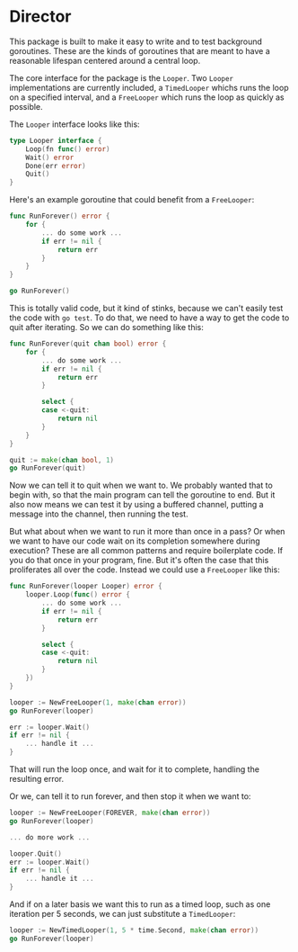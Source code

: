 Director
========

This package is built to make it easy to write and to test background
goroutines. These are the kinds of goroutines that are meant to have a
reasonable lifespan centered around a central loop.

The core interface for the package is the `Looper`. Two `Looper`
implementations are currently included, a `TimedLooper` whichs runs the loop on
a specified interval, and a `FreeLooper` which runs the loop as quickly as
possible.

The `Looper` interface looks like this:

```go
type Looper interface {
	Loop(fn func() error)
	Wait() error
	Done(err error)
	Quit()
}
```

Here's an example goroutine that could benefit from a `FreeLooper`:

```go
func RunForever() error {
	for {
		... do some work ...
		if err != nil {
			return err
		}
	}
}

go RunForever()
```

This is totally valid code, but it kind of stinks, because we can't easily test
the code with `go test`. To do that, we need to have a way to get the code to
quit after iterating. So we can do something like this:

```go
func RunForever(quit chan bool) error {
	for {
		... do some work ...
		if err != nil {
			return err
		}

		select {
		case <-quit:
			return nil
		}
	}
}

quit := make(chan bool, 1)
go RunForever(quit)
```

Now we can tell it to quit when we want to. We probably wanted that to begin
with, so that the main program can tell the goroutine to end. But it also now
means we can test it by using a buffered channel, putting a message into the
channel, then running the test.

But what about when we want to run it more than once in a pass? Or when we want
to have our code wait on its completion somewhere during execution? These are
all common patterns and require boilerplate code.  If you do that once in your
program, fine. But it's often the case that this proliferates all over the
code. Instead we could use a `FreeLooper` like this:

```go
func RunForever(looper Looper) error {
	looper.Loop(func() error {
		... do some work ...
		if err != nil {
			return err
		}

		select {
		case <-quit:
			return nil
		}
	})
}

looper := NewFreeLooper(1, make(chan error))
go RunForever(looper)

err := looper.Wait()
if err != nil {
	... handle it ...
}
```

That will run the loop once, and wait for it to complete, handling the
resulting error.

Or we, can tell it to run forever, and then stop it when we want to:

```go
looper := NewFreeLooper(FOREVER, make(chan error))
go RunForever(looper)

... do more work ...

looper.Quit()
err := looper.Wait()
if err != nil {
	... handle it ...
}

```

And if on a later basis we want this to run as a timed loop, such as one
iteration per 5 seconds, we can just substitute a `TimedLooper`:

```go
looper := NewTimedLooper(1, 5 * time.Second, make(chan error))
go RunForever(looper)
```
